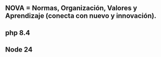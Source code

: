 ## NOVA = Normas, Organización, Valores y Aprendizaje (conecta con nuevo y innovación).

## php 8.4
## Node 24